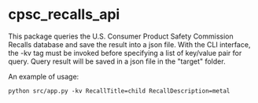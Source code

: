 # cpsc_recalls_api

This package queries the U.S. Consumer Product Safety Commission Recalls database
and save the result into a json file. With the CLI interface, the -kv tag must be 
invoked before specifying a list of key/value pair for query. Query result will 
be saved in a json file in the "target" folder.

An example of usage:

    python src/app.py -kv RecallTitle=child RecallDescription=metal
